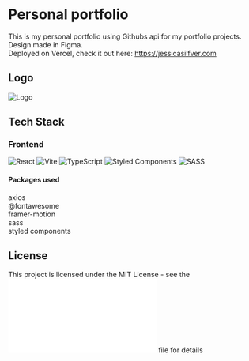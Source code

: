 # Personal portfolio

This is my personal portfolio using Githubs api for my portfolio projects.  
Design made in Figma.  
Deployed on Vercel, check it out here: https://jessicasilfver.com  

## Logo

![Logo](https://user-images.githubusercontent.com/92667872/224483169-b32a5d31-856e-42b3-a531-4302820a912a.svg)


## Tech Stack  

### Frontend
![React](https://img.shields.io/badge/react-%2320232a.svg?style=for-the-badge&logo=react&logoColor=%2361DAFB)
![Vite](https://img.shields.io/badge/vite-%23646CFF.svg?style=for-the-badge&logo=vite&logoColor=white)
![TypeScript](https://img.shields.io/badge/typescript-%23007ACC.svg?style=for-the-badge&logo=typescript&logoColor=white)
![Styled Components](https://img.shields.io/badge/styled--components-DB7093?style=for-the-badge&logo=styled-components&logoColor=white)
![SASS](https://img.shields.io/badge/SASS-hotpink.svg?style=for-the-badge&logo=SASS&logoColor=white)


#### Packages used
axios  
@fontawesome  
framer-motion  
sass  
styled components  


## License  
This project is licensed under the MIT License - see the ![LICENSE.md](LICENSE.md) file for details
